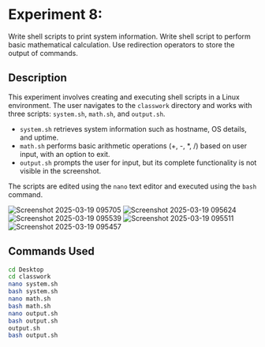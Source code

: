 # Experiment 8: 
Write shell scripts to print system information.
Write shell script to perform basic mathematical calculation.
Use redirection operators to store the output of commands.

## Description
This experiment involves creating and executing shell scripts in a Linux environment. The user navigates to the `classwork` directory and works with three scripts: `system.sh`, `math.sh`, and `output.sh`. 

- `system.sh` retrieves system information such as hostname, OS details, and uptime.  
- `math.sh` performs basic arithmetic operations (+, -, *, /) based on user input, with an option to exit.  
- `output.sh` prompts the user for input, but its complete functionality is not visible in the screenshot.  

The scripts are edited using the `nano` text editor and executed using the `bash` command.


![Screenshot 2025-03-19 095705](https://github.com/user-attachments/assets/06772464-baed-43a2-85a6-376ee23af8eb)
![Screenshot 2025-03-19 095624](https://github.com/user-attachments/assets/5363efb2-a471-4e2d-b22d-42944ecd5f66)
![Screenshot 2025-03-19 095539](https://github.com/user-attachments/assets/a97be26a-0276-4017-82a1-30db5c50427f)
![Screenshot 2025-03-19 095511](https://github.com/user-attachments/assets/c419bbe2-e577-4659-b4d8-8380ceae27f3)
![Screenshot 2025-03-19 095457](https://github.com/user-attachments/assets/e2fc8c38-68b4-41ce-b4fc-20f1995235c8)

## Commands Used
```bash
cd Desktop
cd classwork
nano system.sh
bash system.sh
nano math.sh
bash math.sh
nano output.sh
bash output.sh
output.sh
bash output.sh

